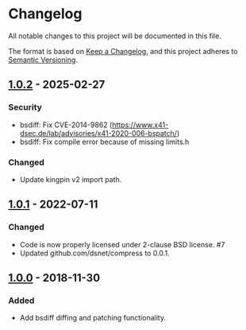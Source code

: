 # Changelog
All notable changes to this project will be documented in this file.

The format is based on [Keep a Changelog](https://keepachangelog.com/en/1.0.0/),
and this project adheres to [Semantic Versioning](https://semver.org/spec/v2.0.0.html).

## [1.0.2] - 2025-02-27
### Security
- bsdiff: Fix CVE-2014-9862 (https://www.x41-dsec.de/lab/advisories/x41-2020-006-bspatch/)
- bsdiff: Fix compile error because of missing limits.h

### Changed
- Update kingpin v2 import path.

## [1.0.1] - 2022-07-11
### Changed
- Code is now properly licensed under 2-clause BSD license. #7
- Updated github.com/dsnet/compress to 0.0.1.

## [1.0.0] - 2018-11-30
### Added
- Add bsdiff diffing and patching functionality.

[1.0.2]: https://github.com/icedream/go-bsdiff/releases/tag/v1.0.2
[1.0.1]: https://github.com/icedream/go-bsdiff/releases/tag/v1.0.1
[1.0.0]: https://github.com/icedream/go-bsdiff/releases/tag/v1.0.0

